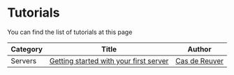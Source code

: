# Tutorials

You can find the list of tutorials at this page

| Category | Title | Author |
| -------- |------ | ------ |
| Servers | [Getting started with your first server](tutorials/servers/1-getting-started-with-your-first-server.md) | [Cas de Reuver](http://github.com/itscassa) | 
